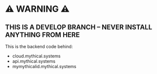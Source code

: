 # ⚠️ WARNING ⚠️

## **THIS IS A DEVELOP BRANCH – NEVER INSTALL ANYTHING FROM HERE**

This is the backend code behind:

- cloud.mythical.systems
- api.mythical.systems
- mymythicalid.mythical.systems
